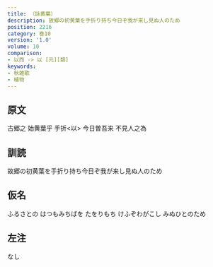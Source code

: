 ```yaml
---
title: （詠黄葉）
description: 故郷の初黄葉を手折り持ち今日ぞ我が来し見ぬ人のため
position: 2216
category: 巻10
version: '1.0'
volume: 10
comparison:
- 以而 -> 以 [元][類]
keywords:
- 秋雑歌
- 植物
---
```


## 原文

古郷之 始黄葉乎 手折<以> 今日曽吾来 不見人之為

## 訓読

故郷の初黄葉を手折り持ち今日ぞ我が来し見ぬ人のため

## 仮名

ふるさとの はつもみちばを たをりもち けふぞわがこし みぬひとのため

## 左注

なし
